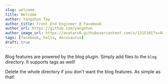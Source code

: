 ```yaml
---
slug: welcome
title: Welcome
author: Yangshun Tay
author_title: Front End Engineer @ Facebook
author_url: https://github.com/yangshun
author_image_url: https://avatars0.githubusercontent.com/u/1315101?s=400&v=4
tags: [facebook, hello, docusaurus]
draft: true
---
```


Blog features are powered by the blog plugin. Simply add files to the `blog` directory. It supports tags as well!
<!--truncate-->

Delete the whole directory if you don't want the blog features. As simple as that!
